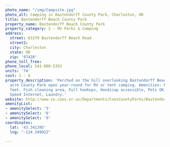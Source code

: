 ```yaml
---
photo_name: "/img/Campsite.jpg"
photo_alt: Camping in Bastendorff County Park, Charleston, OR
title: Bastendorff Beach County Park
property_name: Bastendorff Beach County Park
property_category: 2 - RV Parks & Camping
address:
  street: 63379 Bastendorff Beach Road
  street2: 
  city: Charleston
  state: OR
  zip: '97420'
phone_toll_free: 
phone_local: 541-888-5353
units: '74'
cost: 1 - $
property_description: 'Perched on the hill overlooking Bastendorff Beach is the 89
  acre County Park open year-round for RV or tent camping. Amenities: RV’s up to 45
  feet. Fish cleaning area, Full hookups, Handicap accessible, Pets OK, Cable, High
  Speed Internet, Laundry.'
website: http://www.co.coos.or.us/Departments/CoosCountyParks/Bastendorff.aspx
amenityList:
- amenitySelect: '5'
- amenitySelect: '6'
- amenitySelect: '9'
coordinates:
  lat: '43.341395'
  lng: "-124.349922"

---
```

